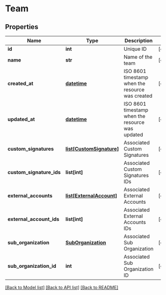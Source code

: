 # Team

## Properties
Name | Type | Description | Notes
------------ | ------------- | ------------- | -------------
**id** | **int** | Unique ID | [optional] 
**name** | **str** | Name of the team | [optional] 
**created_at** | [**datetime**](DateTime.md) | ISO 8601 timestamp when the resource was created | [optional] 
**updated_at** | [**datetime**](DateTime.md) | ISO 8601 timestamp when the resource was updated | [optional] 
**custom_signatures** | [**list[CustomSignature]**](CustomSignature.md) | Associated Custom Signatures | [optional] 
**custom_signature_ids** | **list[int]** | Associated Custom Signatures IDs | [optional] 
**external_accounts** | [**list[ExternalAccount]**](ExternalAccount.md) | Associated External Accounts | [optional] 
**external_account_ids** | **list[int]** | Associated External Accounts IDs | [optional] 
**sub_organization** | [**SubOrganization**](SubOrganization.md) | Associated Sub Organization | [optional] 
**sub_organization_id** | **int** | Associated Sub Organization ID | [optional] 

[[Back to Model list]](../README.md#documentation-for-models) [[Back to API list]](../README.md#documentation-for-api-endpoints) [[Back to README]](../README.md)


